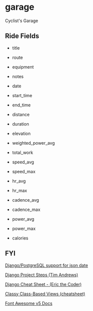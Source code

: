 # garage
Cyclist's Garage

## Ride Fields
* title
* route
* equipment
* notes

* date
* start_time
* end_time

* distance
* duration
* elevation
* weighted_power_avg
* total_work
* speed_avg
* speed_max
* hr_avg
* hr_max
* cadence_avg
* cadence_max
* power_avg
* power_max
* calories

## FYI
[Django/PostgreSQL support for json date](https://pganalyze.com/blog/postgres-jsonb-django-python)

[Django Project Steps (Tim Andrews)](https://gist.github.com/timpandrews/0d71f20eaaef05cd73b36ba70b4c3093)

[Django Cheat Sheet - (Eric the Coder)](https://dev.to/ericchapman/my-beloved-django-cheat-sheet-2056)

[Classy Class-Based Views (cheatsheet) ](https://ccbv.co.uk/)

[Font Awesome v5 Docs](https://fontawesome.com/v5/docs/web/setup/host-font-awesome-yourself)
